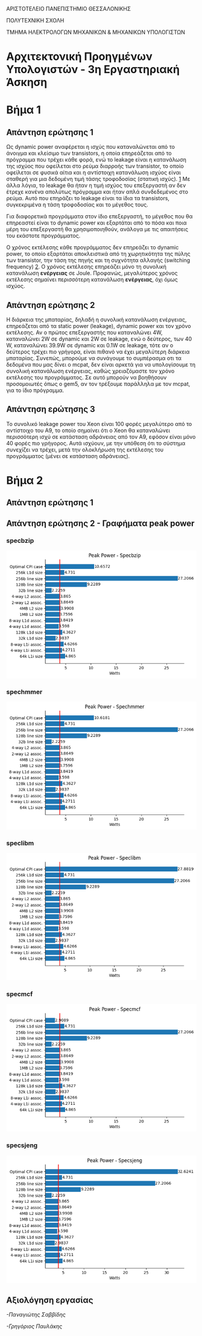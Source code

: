 ΑΡΙΣΤΟΤΕΛΕΙΟ ΠΑΝΕΠΙΣΤΗΜΙΟ ΘΕΣΣΑΛΟΝΙΚΗΣ

ΠΟΛΥΤΕΧΝΙΚΗ ΣΧΟΛΗ

ΤΜΗΜΑ ΗΛΕΚΤΡΟΛΟΓΩΝ ΜΗΧΑΝΙΚΩΝ &amp; ΜΗΧΑΝΙΚΩΝ ΥΠΟΛΟΓΙΣΤΩΝ

# Αρχιτεκτονική Προηγμένων Υπολογιστών - 3η Εργαστηριακή Άσκηση

# Βήμα 1
## Απάντηση ερώτησης 1

Ως dynamic power αναφέρεται η ισχύς που καταναλώνεται από το άνοιγμα και κλείσιμο
των transistors, η οποία επηρεάζεται από το πρόγραμμα που τρέχει κάθε φορά, ενώ το
leakage είναι η κατανάλωση της ισχύος που οφείλεται στο ρεύμα διαρροής των
transistor, το οποίο οφείλεται σε φυσικά αίτια και η αντίστοιχη κατανάλωση ισχύος
είναι σταθερή για μια δεδομένη τιμή τάσης τροφοδοσίας (στατική ισχύς). [1]
Με άλλα λόγια, το leakage θα ήταν η τιμή ισχύος του επεξεργαστή αν δεν έτρεχε κανένα
απολύτως πρόγραμμα και ήταν απλά συνδεδεμένος στο ρεύμα. Αυτό που επηράζει το
leakage είναι τα ίδια τα transistors, συγκεκριμένα η τάση τροφοδοσίας και το μέγεθος τους.

Για διαφορετικά προγράμματα στον ίδιο επεξεργαστή, το μέγεθος που θα επηρεαστεί
είναι το dynamic power και εξαρτάται από το πόσα και ποια μέρη του επεξεργαστή
θα χρησιμοποιηθούν, ανάλογα με τις απαιτήσεις του εκάστοτε προγράμματος.

Ο χρόνος εκτέλεσης κάθε προγράμματος δεν επηρεάζει το dynamic power, το
οποίο εξαρτάται αποκλειστικά από τη χωρητικότητα της πύλης των transistor, την
τάση της πηγής και τη συχνότητα αλλαγής (switching frequency) [2]. Ο χρόνος
εκτέλεσης επηρεάζει μόνο τη συνολική κατανάλωση **ενέργειας** σε Joule. Προφανώς,
μεγαλύτερος χρόνος εκτέλεσης σημαίνει περισσότερη κατανάλωση **ενέργειας**, όχι όμως ισχύος.

## Απάντηση ερώτησης 2

Η διάρκεια της μπαταρίας, δηλαδή η συνολική κατανάλωση ενέργειας, επηρεάζεται από
τα static power (leakage), dynamic power και τον χρόνο εκτέλεσης. Αν ο πρώτος επεξεργαστής
που καταναλώνει 4W, καταναλώνει 2W σε dynamic και 2W σε leakage, ενώ ο δεύτερος, των
40 W, καταναλώνει 39.9W σε dynamic και 0.1W σε leakage, τότε αν ο δεύτερος τρέχει πιο
γρήγορα, είναι πιθανό να έχει μεγαλύτερη διάρκεια μπαταρίας. Συνεπώς, μπορούμε να
συνάγουμε το συμπέρασμα οτι τα δεδομένα που μας δίνει ο mcpat, δεν είναι αρκετά
για να υπολογίσουμε τη συνολική κατανάλωση ενέργειας, καθώς χρειαζόμαστε τον χρόνο
εκτέλεσης του προγράμματος. Σε αυτό μπορούν να βοηθήσουν προσομοιωτές όπως ο gem5,
αν τον τρέξουμε παράλληλα με τον mcpat, για το ίδιο πρόγραμμα.

## Απάντηση ερώτησης 3

Το συνολικό leakage power του Xeon είναι 100 φορές μεγαλύτερο από το αντίστοιχο του A9,
το οποίο σημαίνει ότι ο Xeon θα καταναλώνει περισσότερη ισχύ σε κατάσταση αδράνειας
από τον A9, εφόσον είναι μόνο 40 φορές πιο γρήγορος. Αυτά ισχύουν, με την υπόθεση ότι
το σύστημα συνεχίζει να τρέχει, μετά την ολοκλήρωση της εκτέλεσης του προγράμματος
(μένει σε κατάσταση αδράνειας).

# Βήμα 2


## Απάντηση ερώτησης 1


## Απάντηση ερώτησης 2 - Γραφήματα peak power
### specbzip
![specbzip-pp](./graphs/specbzip/specbzip-peak.png)
### spechmmer
![spechmmer-pp](./graphs/spechmmer/spechmmer-peak.png)
### speclibm
![speclibm-pp](./graphs/speclibm/speclibm-peak.png)
### specmcf
![specmcf-pp](./graphs/specmcf/specmcf-peak.png)
### specsjeng
![specsjeng-pp](./graphs/specsjeng/specsjeng-peak.png)

## Αξιολόγηση εργασίας



*-Παναγιώτης Σαββίδης*




*-Γρηγόριος Παυλάκης*



[1]: https://en.wikipedia.org/wiki/Processor_power_dissipation
[2]: https://web.archive.org/web/20150812030010/http://download.intel.com/design/network/papers/30117401.pd
